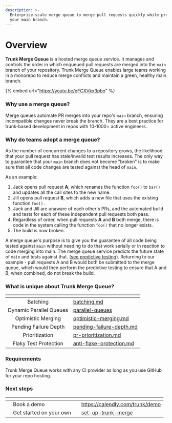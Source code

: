 ```yaml
---
description: >-
  Enterprise-scale merge queue to merge pull requests quickly while protecting
  your main branch.
---
```


# Overview

**Trunk Merge Queue** is a hosted merge queue service. It manages and controls the order in which enqueued pull requests are merged into the `main` branch of your repository. Trunk Merge Queue enables large teams working in a monorepo to reduce merge conflicts and maintain a green, healthy main branch.

{% embed url="https://youtu.be/qFCXVkx3pbo" %}

### **Why use a merge queue?**

Merge queues automate PR merges into your repo's `main` branch, ensuring incompatible changes never break the branch. They are a best practice for trunk-based development in repos with 10-1000+ active engineers.

### **Why do teams adopt a merge queue?**

As the number of concurrent changes to a repository grows, the likelihood that your pull request has stale/invalid test results increases. The only way to guarantee that your `main` branch does not become "broken" is to make sure that all code changes are tested against the head of `main`.

As an example:

1. Jack opens pull request **A**, which renames the function `foo()` to `bar()` and updates all the call sites to the new name.
2. Jill opens pull request **B**, which adds a new file that uses the existing function `foo().`
3. Jack and Jill are unaware of each other's PRs, and the automated build and tests for each of these independent pull requests both pass.
4. Regardless of order, when pull requests **A** and **B** both merge, there is code in the system calling the function `foo()` that no longer exists.
5. The build is now broken.

A merge queue's purpose is to give you the guarantee of all code being tested against `main` without needing to do that work serially or in reaction to code merging into main. The merge queue service predicts the future state of `main` and tests against that. ([see predictive testing](concepts/predictive-testing.md)). Returning to our example - pull requests A and B would both be submitted to the merge queue, which would then perform the predictive testing to ensure that A and B, when combined, do not break the build.

### **What is unique about Trunk Merge Queue?**

<table data-view="cards"><thead><tr><th align="center"></th><th data-hidden data-card-target data-type="content-ref"></th></tr></thead><tbody><tr><td align="center">Batching</td><td><a href="concepts/batching.md">batching.md</a></td></tr><tr><td align="center">Dynamic Parallel Queues</td><td><a href="concepts-and-optimizations/parallel-queues/">parallel-queues</a></td></tr><tr><td align="center">Optimistic Merging</td><td><a href="concepts/optimistic-merging.md">optimistic-merging.md</a></td></tr><tr><td align="center">Pending Failure Depth</td><td><a href="concepts/pending-failure-depth.md">pending-failure-depth.md</a></td></tr><tr><td align="center">Prioritization</td><td><a href="concepts-and-optimizations/pr-prioritization.md">pr-prioritization.md</a></td></tr><tr><td align="center">Flaky Test Protection</td><td><a href="concepts/anti-flake-protection.md">anti-flake-protection.md</a></td></tr></tbody></table>

### **Requirements**

Trunk Merge Queue works with any CI provider as long as you use GitHub for your repo hosting.

### **Next steps**

<table data-card-size="large" data-view="cards"><thead><tr><th></th><th></th><th></th><th data-hidden data-card-target data-type="content-ref"></th></tr></thead><tbody><tr><td></td><td>Book a demo</td><td></td><td><a href="https://calendly.com/trunk/demo">https://calendly.com/trunk/demo</a></td></tr><tr><td></td><td>Get started on your own</td><td></td><td><a href="set-up-trunk-merge/">set-up-trunk-merge</a></td></tr></tbody></table>
